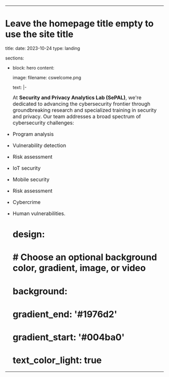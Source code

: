 ---

# Leave the homepage title empty to use the site title
title: 
date: 2023-10-24
type: landing

sections:
  - block: hero
    content:
     
      image:
        filename: cswelcome.png

        
      text: |-
        <font size="3.5"> <p align="left">
        At **Security and Privacy Analytics Lab (SePAL)**, we're dedicated to advancing the cybersecurity frontier through groundbreaking research and specialized training in security and privacy. Our team addresses a broad spectrum of cybersecurity challenges:
- Program analysis 
- Vulnerability detection
- Risk assessment
- IoT security
- Mobile security 
- Risk assessment
- Cybercrime 
- Human vulnerabilities.</p></font>

    # design:
    #   # Choose an optional background color, gradient, image, or video
    #   background:
    #     gradient_end: '#1976d2'
    #     gradient_start: '#004ba0'
    #     text_color_light: true
     
---